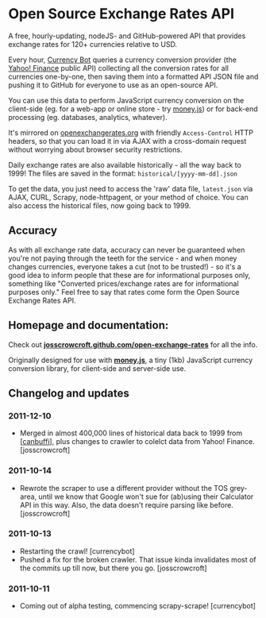 # Open Source Exchange Rates API

A free, hourly-updating, nodeJS- and GitHub-powered API that provides exchange rates for 120+ currencies relative to USD.

Every hour, [Currency Bot](http://currencybot.github.com) queries a currency conversion provider (the [Yahoo! Finance](finance.yahoo.com) public API) collecting all the conversion rates for all currencies one-by-one, then saving them into a formatted API JSON file and pushing it to GitHub for everyone to use as an open-source API.

You can use this data to perform JavaScript currency conversion on the client-side (eg. for a web-app or online store - try [money.js](http://josscrowcroft.github.com/money.js)) or for back-end processing (eg. databases, analytics, whatever).

It's mirrored on [openexchangerates.org](http://openexchangerates.org/latest.php) with friendly `Access-Control` HTTP headers, so that you can load it in via AJAX with a cross-domain request without worrying about browser security restrictions.

Daily exchange rates are also available historically - all the way back to 1999! The files are saved in the format: `historical/[yyyy-mm-dd].json`

To get the data, you just need to access the 'raw' data file, `latest.json` via AJAX, CURL, Scrapy, node-httpagent, or your method of choice. You can also access the historical files, now going back to 1999.


## Accuracy

As with all exchange rate data, accuracy can never be guaranteed when you're not paying through the teeth for the service - and when money changes currencies, everyone takes a cut (not to be trusted!) - so it's a good idea to inform people that these are for informational purposes only, something like "Converted prices/exchange rates are for informational purposes only." Feel free to say that rates come form the Open Source Exchange Rates API.


## Homepage and documentation:

Check out **[josscrowcroft.github.com/open-exchange-rates](http://josscrowcroft.github.com/open-exchange-rates)** for all the info.

Originally designed for use with **[money.js](http://josscrowcroft.github.com/money.js)**, a tiny (1kb) JavaScript currency conversion library, for client-side and server-side use.


## Changelog and updates

### 2011-12-10
* Merged in almost 400,000 lines of historical data back to 1999 from [[canbuffi](https://github.com/canbuffi)], plus changes to crawler to colelct data from Yahoo! Finance. [josscrowcroft]

### 2011-10-14
* Rewrote the scraper to use a different provider without the TOS grey-area, until we know that Google won't sue for (ab)using their Calculator API in this way. Also, the data doesn't require parsing like before. [josscrowcroft]

### 2011-10-13
* Restarting the crawl! [currencybot]
* Pushed a fix for the broken crawler. That issue kinda invalidates most of the commits up till now, but there you go. [josscrowcroft]

### 2011-10-11
* Coming out of alpha testing, commencing scrapy-scrape! [currencybot]